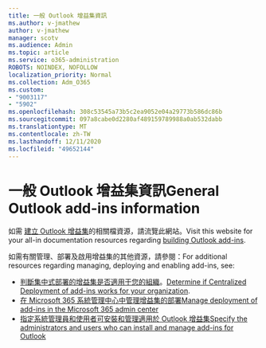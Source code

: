 ```yaml
---
title: 一般 Outlook 增益集資訊
ms.author: v-jmathew
author: v-jmathew
manager: scotv
ms.audience: Admin
ms.topic: article
ms.service: o365-administration
ROBOTS: NOINDEX, NOFOLLOW
localization_priority: Normal
ms.collection: Adm_O365
ms.custom:
- "9003117"
- "5902"
ms.openlocfilehash: 308c53545a73b5c2ea9052e04a29773b586dc86b
ms.sourcegitcommit: 097a8cabe0d2280af489159789988a0ab532dabb
ms.translationtype: MT
ms.contentlocale: zh-TW
ms.lasthandoff: 12/11/2020
ms.locfileid: "49652144"
---
```

# <a name="general-outlook-add-ins-information"></a><span data-ttu-id="80d1f-102">一般 Outlook 增益集資訊</span><span class="sxs-lookup"><span data-stu-id="80d1f-102">General Outlook add-ins information</span></span>

<span data-ttu-id="80d1f-103">如需 [建立 Outlook 增益集](https://docs.microsoft.com/office/dev/add-ins/outlook/)的相關檔資源，請流覽此網站。</span><span class="sxs-lookup"><span data-stu-id="80d1f-103">Visit this website for your all-in documentation resources regarding [building Outlook add-ins](https://docs.microsoft.com/office/dev/add-ins/outlook/).</span></span>

<span data-ttu-id="80d1f-104">如需有關管理、部署及啟用增益集的其他資源，請參閱：</span><span class="sxs-lookup"><span data-stu-id="80d1f-104">For additional resources regarding managing, deploying and enabling add-ins, see:</span></span>

- <span data-ttu-id="80d1f-105">[判斷集中式部署的增益集是否適用于您的組織](https://docs.microsoft.com/microsoft-365/admin/manage/centralized-deployment-of-add-ins)。</span><span class="sxs-lookup"><span data-stu-id="80d1f-105">[Determine if Centralized Deployment of add-ins works for your organization](https://docs.microsoft.com/microsoft-365/admin/manage/centralized-deployment-of-add-ins).</span></span>
- [<span data-ttu-id="80d1f-106">在 Microsoft 365 系統管理中心中管理增益集的部署</span><span class="sxs-lookup"><span data-stu-id="80d1f-106">Manage deployment of add-ins in the Microsoft 365 admin center</span></span>](https://docs.microsoft.com/microsoft-365/admin/manage/manage-deployment-of-add-ins)
- [<span data-ttu-id="80d1f-107">指定系統管理員和使用者可安裝和管理適用於 Outlook 增益集</span><span class="sxs-lookup"><span data-stu-id="80d1f-107">Specify the administrators and users who can install and manage add-ins for Outlook</span></span>](https://docs.microsoft.com/exchange/clients-and-mobile-in-exchange-online/add-ins-for-outlook/specify-who-can-install-and-manage-add-ins)
